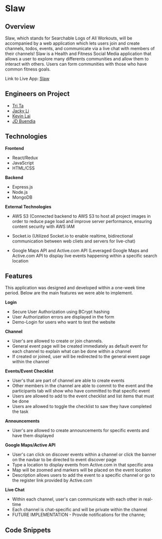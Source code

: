 # Slaw

## Overview

Slaw, which stands for Searchable Logs of All Workouts, will be accompanied by a web application which lets users join and create channels, todos, events, and communicate via a live chat with members of their channels! Slaw is a Health and Fitness Social Media application that allows a user to explore many differents communities and allow them to interact with others. Users can form communities with those who have common fitness goals.

Link to Live App: [Slaw](https://slaw-app.herokuapp.com/)

## Engineers on Project
* [Tri Ta](https://www.linkedin.com/in/trivta/)
* [Jacky Li](https://www.linkedin.com/in/xlihuang/) 
* [Kevin Lai](http://linkedin.com/in/kevinlai247)
* [JD Buendia](https://www.linkedin.com/in/jd-buendia-66ab7483/)

## Technologies

**Frontend**
* React/Redux
* JavaScript
* HTML/CSS

**Backend**
* Express.js
* Node.js
* MongoDB

**External Technologies**
* AWS S3 (Connected backend to AWS S3 to host all project images in order to reduce page load and improve server performance, ensuring content security with AWS IAM

* Socket.io (Utilized Socket.io to enable realtime, bidirectional communication between web cliets and servers for live-chat)

* Google Maps API and Active.com API (Leveraged Google Maps and Active.com API to display live events happening within a specific search location


## Features

This application was designed and developed within a one-week time period. Below are the main features we were able to implement.

**Login**
* Secure User Authorization using BCrypt hashing
* User Authorization errors are displayed in the form
* Demo-Login for users who want to test the website

**Channel**
* User's are allowed to create or join channels.
* General event page will be created immediately as default event for each channel to explain what can be done within a channel
* If created or joined, user will be redirected to the general event page within the channel

**Events/Event Checklist**
* User's that are part of channel are able to create events
* Other members in the channel are able to commit to the event and the participants tab will show who have committed to that specific event
* Users are allowed to add to the event checklist and list items that must be done 
* Users are allowed to toggle the checklist to saw they have completed the task

**Announcements**
* User's are allowed to create announcements for specific events and have them displayed

**Google Maps/Active API**
* User's can click on discover events within a channel or click the banner on the navbar to be directed to event discover page
* Type a location to display events from Active.com in that specific area
* Map will be zoomed and markers will be placed on the event location
* Description allows users to add the event to a specific channel or go to the register link provided by Active.com

**Live Chat**
* Within each channel, user's can communicate with each other in real-time
* Each channel is chat-specific and will be private within the channel
* FUTURE IMPLEMENTATION - Provide notifications for the channe;


## Code Snippets
